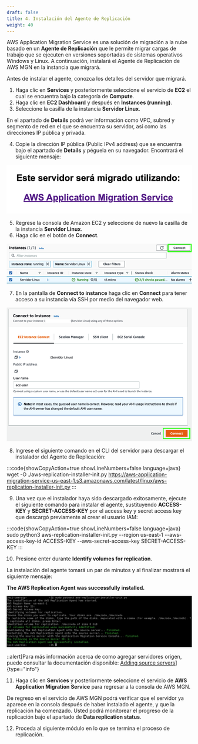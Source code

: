 ```yaml
---
draft: false
title: 4. Instalación del Agente de Replicación
weight: 40
---
```

AWS Application Migration Service es una solución de migración a la nube basado en un **Agente de Replicación** que le permite migrar cargas de trabajo que se ejecuten en versiones soportadas de sistemas operativos Windows y Linux. A continuación, instalará el Agente de Replicación de AWS MGN en la instancia que migrará.

Antes de instalar el agente, conozca los detalles del servidor que migrará.

1. Haga clic en **Services** y posteriormente seleccione el servicio de **EC2** el cual se encuentra bajo la categoría de **Compute**.
2. Haga clic en **EC2 Dashboard** y después en **Instances (running)**.
3. Seleccione la casilla de la instancia **Servidor Linux**.

En el apartado de **Details** podrá ver información como VPC, subred y segmento de red en el que se encuentra su servidor, así como las direcciones IP pública y privada.

4. Copie la dirección IP pública (Public IPv4 address) que se encuentra bajo el apartado de **Details**  y péguela en su navegador. Encontrará el siguiente mensaje:

![Este servidor será migrado utilizando AWS Application Migration Service](/static/images/mgn/seramigrado.png)
 
5. Regrese la consola de Amazon EC2 y seleccione de nuevo la casilla de la instancia **Servidor Linux**.
6. Haga clic en el botón de **Connect**.

![Connect to Linux Server](/static/images/mgn/connect1.png)

7. En la pantalla de **Connect to instance** haga clic en **Connect** para tener acceso a su instancia vía SSH por medio del navegador web.

![Connect to Linux Server](/static/images/mgn/connect2.png)

8. Ingrese el siguiente comando en el CLI del servidor para descargar el instalador del Agente de Replicación:

:::code{showCopyAction=true showLineNumbers=false language=java}
wget -O ./aws-replication-installer-init.py https://aws-application-migration-service-us-east-1.s3.amazonaws.com/latest/linux/aws-replication-installer-init.py
:::

9. Una vez que el instalador haya sido descargado exitosamente, ejecute el siguiente comando para instalar el agente, sustituyendo **ACCESS-KEY** y **SECRET-ACCESS-KEY** por el access key y secret access key que descargó previamente al crear el usuario IAM:

:::code{showCopyAction=true showLineNumbers=false language=java}
sudo python3 aws-replication-installer-init.py --region us-east-1 --aws-access-key-id ACCESS-KEY --aws-secret-access-key SECRET-ACCESS-KEY
:::

10. Presione enter durante **Identify volumes for replication**.

La instalación del agente tomará un par de minutos y al finalizar mostrará el siguiente mensaje:

**<span style="color\:green">The AWS Replication Agent was successfully installed.</span>**

![Agent Installation](/static/images/mgn/commands.png)

::alert[Para más información acerca de como agregar servidores origen, puede consultar la documentación disponible: [Adding source servers](https://docs.aws.amazon.com/mgn/latest/ug/adding-servers.html)]{type="info"}

11. Haga clic en **Services** y posteriormente seleccione el servicio de **AWS Application Migration Service** para regresar a la consola de AWS MGN.

De regreso en el servicio de AWS MGN podrá verificar que el servidor ya aparece en la consola después de haber instalado el agente, y que la replicación ha comenzado. Usted podrá monitorear el progreso de la replicación bajo el apartado de **Data replication status**.

12. Proceda al siguiente módulo en lo que se termina el proceso de replicación.